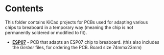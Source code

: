 # Contents
This folder contains KiCad projects for PCBs used for adapting various chips to breaboard in a temporary way (meaning the chip is not permanently soldered or modified to fit).  
* **[ESP07](https://github.com/RazMake/KiCad/tree/master/Adapters/Adapters%20for%20breadboard/ESP07)** - PCB that adapts an ESP07 chip to breaboard.
    (this also includes the *Gerber* files, for ordering the PCB. Board size 74mmx23mm)